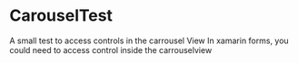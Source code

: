 # CarouselTest
A small test to access controls in the carrousel View
In xamarin forms, you could need to access control inside the carrouselview
